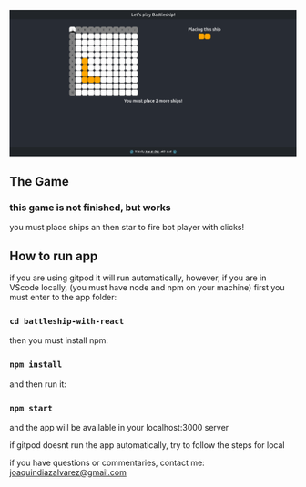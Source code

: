 ![plot](./battleship.png)
## The Game
### **this game is not finished, but works**
you must place ships an then star to fire bot player with clicks!
## How to run app
if you are using gitpod it will run automatically,
however, if you are in VScode locally,
(you must have node and npm on your machine)
first you must enter to the app folder:
### `cd battleship-with-react`
then you must install npm:
### `npm install`
and then run it:
### `npm start`
and the app will be available in your localhost:3000 server

if gitpod doesnt run the app automatically, try to follow the steps for local

if you have questions or commentaries, contact me: [joaquindiazalvarez@gmail.com](joaquindiazalvarez@gmail.com)
